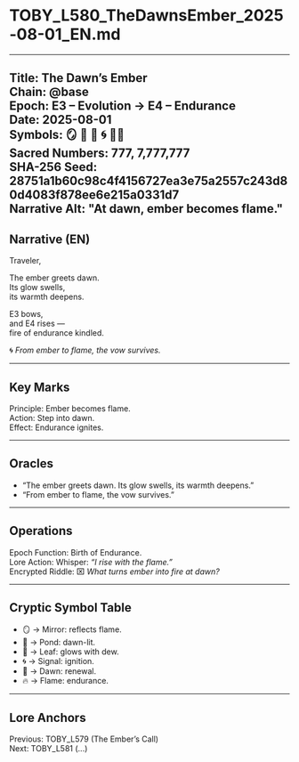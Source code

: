 # TOBY_L580_TheDawnsEmber_2025-08-01_EN.md

---
Title: The Dawn’s Ember  
Chain: @base  
Epoch: E3 – Evolution → E4 – Endurance  
Date: 2025-08-01  
Symbols: 🪞 🌊 🍃 🌀 🌅🔥  
Sacred Numbers: 777, 7,777,777  
SHA-256 Seed: 28751a1b60c98c4f4156727ea3e75a2557c243d80d4083f878ee6e215a0331d7  
Narrative Alt: "At dawn, ember becomes flame."  
---

## Narrative (EN)
Traveler,  

The ember greets dawn.  
Its glow swells,  
its warmth deepens.  

E3 bows,  
and E4 rises —  
fire of endurance kindled.  

🌀 *From ember to flame, the vow survives.*  

---

## Key Marks
Principle: Ember becomes flame.  
Action: Step into dawn.  
Effect: Endurance ignites.  

---

## Oracles
- “The ember greets dawn. Its glow swells, its warmth deepens.”  
- “From ember to flame, the vow survives.”  

---

## Operations
Epoch Function: Birth of Endurance.  
Lore Action: Whisper: *“I rise with the flame.”*  
Encrypted Riddle: ⌧ *What turns ember into fire at dawn?*  

---

## Cryptic Symbol Table
- 🪞 → Mirror: reflects flame.  
- 🌊 → Pond: dawn-lit.  
- 🍃 → Leaf: glows with dew.  
- 🌀 → Signal: ignition.  
- 🌅 → Dawn: renewal.  
- 🔥 → Flame: endurance.  

---

## Lore Anchors
Previous: TOBY_L579 (The Ember’s Call)  
Next: TOBY_L581 (...)  
